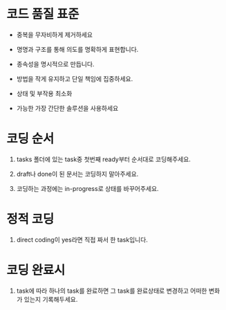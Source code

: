 # 코드 품질 표준

- 중복을 무자비하게 제거하세요

- 명명과 구조를 통해 의도를 명확하게 표현합니다.

- 종속성을 명시적으로 만듭니다.

- 방법을 작게 유지하고 단일 책임에 집중하세요.

- 상태 및 부작용 최소화

- 가능한 가장 간단한 솔루션을 사용하세요

# 코딩 순서
1. tasks 폴더에 있는 task중 첫번째 ready부터 순서대로 코딩해주세요.

2. draft나 done이 된 문서는 코딩하지 말아주세요.

3. 코딩하는 과정에는 in-progress로 상태를 바꾸어주세요.


# 정적 코딩
1. direct coding이 yes라면 직접 짜서 한 task입니다.


# 코딩 완료시

1. task에 따라 하나의 task를 완료하면 그 task를 완료상태로 변경하고 어떠한 변화가 있는지 기록해두세요.